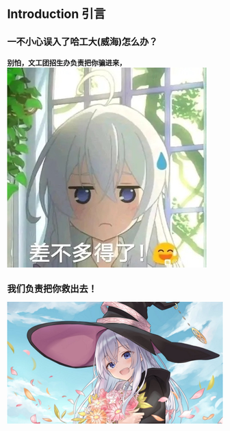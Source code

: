 # Introduction 引言

## 一不小心误入了哈工大(威海)怎么办？

### 别怕，文工团招生办负责把你骗进来，![](.gitbook/assets/差不多得了.jpg)

## 我们负责把你救出去！

![](.gitbook/assets/2.jpg)
